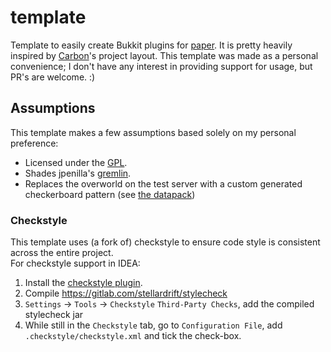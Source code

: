 # template

Template to easily create Bukkit plugins for [paper](https://github.com/PaperMC/Paper). It is pretty
heavily inspired by [Carbon](https://github.com/Hexaoxide/Carbon)'s project layout.
This template was made as a personal convenience; I don't have any interest in providing support for
usage, but PR's are welcome. :)

## Assumptions

This template makes a few assumptions based solely on my personal preference:
- Licensed under the [GPL](license.txt).
- Shades jpenilla's [gremlin](https://github.com/jpenilla/gremlin-gradle).
- Replaces the overworld on the test server with a custom generated checkerboard pattern (see [the datapack](plugin/run/world/datapacks/checkerboard))

### Checkstyle

This template uses (a fork of) checkstyle to ensure code style is consistent across the entire project.  
For checkstyle support in IDEA:

1. Install the [checkstyle plugin](https://github.com/jshiell/checkstyle-idea).
2. Compile https://gitlab.com/stellardrift/stylecheck
3. `Settings` -> `Tools` -> `Checkstyle` `Third-Party Checks`, add the compiled stylecheck jar
4. While still in the `Checkstyle` tab, go to `Configuration File`, add `.checkstyle/checkstyle.xml`
   and tick the check-box.
